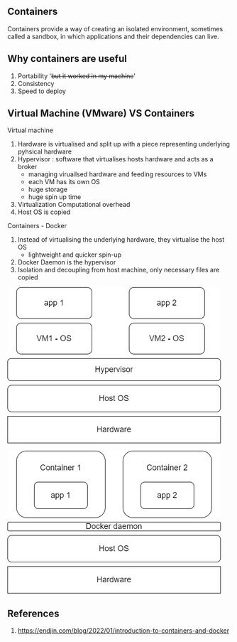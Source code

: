 ## Containers

Containers provide a way of creating an isolated environment, sometimes called a sandbox, in which applications and their dependencies can live.

## Why containers are useful
1. Portability '~~but it worked in my machine~~'
2. Consistency
3. Speed to deploy

## Virtual Machine (VMware)  VS Containers
Virtual machine
1. Hardware is virtualised and split up with a piece representing underlying pyhsical hardware
2. Hypervisor : software that virtualises hosts hardware and acts as a broker
    - managing viruailsed hardware and feeding resources to VMs
    - each VM has its own OS
    - huge storage 
    - huge spin up time
3. Virtualization Computational overhead
4. Host OS is copied

Containers - Docker
1. Instead of virtualising the underlying hardware, they virtualise the host OS
    - lightweight and quicker spin-up
2. Docker Daemon is the hypervisor
3. Isolation and decoupling from host machine, only necessary files are copied

![VMWare Stack](imgs/vm-diagram.webp)

![Container Stack](imgs/containers-diagram.webp)


References
----------
1. https://endjin.com/blog/2022/01/introduction-to-containers-and-docker
